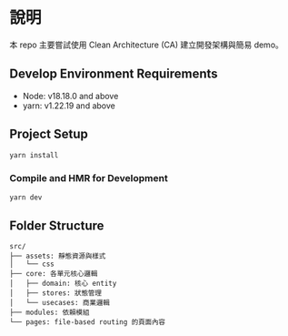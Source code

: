 # 說明
本 repo 主要嘗試使用 Clean Architecture (CA) 建立開發架構與簡易 demo。

## Develop Environment Requirements

- Node: v18.18.0 and above
- yarn: v1.22.19 and above

## Project Setup

```bash
yarn install
```

### Compile and HMR for Development

```bash
yarn dev
```

## Folder Structure

```text
src/
├── assets: 靜態資源與樣式
│   └── css
├── core: 各單元核心邏輯
│   ├── domain: 核心 entity
│   ├── stores: 狀態管理
│   └── usecases: 商業邏輯
├── modules: 依賴模組
└── pages: file-based routing 的頁面內容
```
